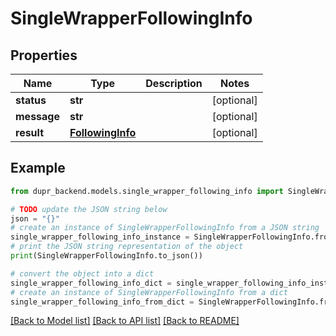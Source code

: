 # SingleWrapperFollowingInfo


## Properties

Name | Type | Description | Notes
------------ | ------------- | ------------- | -------------
**status** | **str** |  | [optional] 
**message** | **str** |  | [optional] 
**result** | [**FollowingInfo**](FollowingInfo.md) |  | [optional] 

## Example

```python
from dupr_backend.models.single_wrapper_following_info import SingleWrapperFollowingInfo

# TODO update the JSON string below
json = "{}"
# create an instance of SingleWrapperFollowingInfo from a JSON string
single_wrapper_following_info_instance = SingleWrapperFollowingInfo.from_json(json)
# print the JSON string representation of the object
print(SingleWrapperFollowingInfo.to_json())

# convert the object into a dict
single_wrapper_following_info_dict = single_wrapper_following_info_instance.to_dict()
# create an instance of SingleWrapperFollowingInfo from a dict
single_wrapper_following_info_from_dict = SingleWrapperFollowingInfo.from_dict(single_wrapper_following_info_dict)
```
[[Back to Model list]](../README.md#documentation-for-models) [[Back to API list]](../README.md#documentation-for-api-endpoints) [[Back to README]](../README.md)


